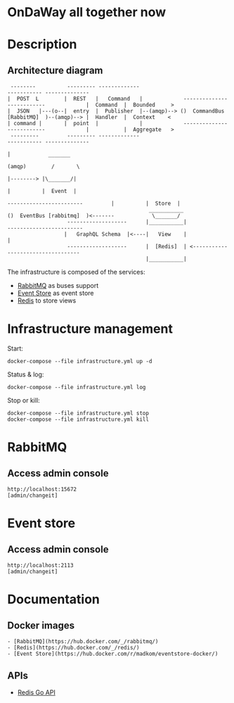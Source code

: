 OnDaWay all together now
========================

# Description

## Architecture diagram

     --------          --------- -------------                                                      ----------- --------------     
    |  POST  L        |  REST   |   Command   |             --------------------------             |  Command  |  Bounded     >    
    |  JSON   |---(o--|  entry  |  Publisher  |--(amqp)--> ()  CommandBus [RabbitMQ]  )--(amqp)--> |  Handler  |  Context    <     
    | command |       |  point  |             |             --------------------------             |           |  Aggregate   >    
     ---------         --------- -------------                                                      ----------- --------------     
                                                                                                                  |            _______ 
                                                                                                                (amqp)        /       \
                                                                                                                  |--------> |\_______/|  
                                                                                                                  |          |  Event  |
                                                                                 ------------------------         |          |  Store  |
                                                 ___________                    ()  EventBus [rabbitmq]  )<-------            \_______/
                       -------------------      |___________|                    ------------------------
                      |   GraphQL Schema  |<----|   View    |                                    |
                       -------------------      |  [Redis]  | <----------------------------------
                                                |___________| 


The infrastructure is composed of the services:

  - [RabbitMQ](https://www.rabbitmq.com/) as buses support
  - [Event Store](https://geteventstore.com/) as event store
  - [Redis](http://redis.io) to store views


# Infrastructure management

Start: 

    docker-compose --file infrastructure.yml up -d

Status & log:

    docker-compose --file infrastructure.yml log 

Stop or kill:

    docker-compose --file infrastructure.yml stop
    docker-compose --file infrastructure.yml kill


# RabbitMQ

## Access admin console

    http://localhost:15672
    [admin/changeit]


# Event store

## Access admin console

    http://localhost:2113
    [admin/changeit]


# Documentation

## Docker images

    - [RabbitMQ](https://hub.docker.com/_/rabbitmq/)
    - [Redis](https://hub.docker.com/_/redis/)
    - [Event Store](https://hub.docker.com/r/madkom/eventstore-docker/)


## APIs

  - [Redis Go API](https://github.com/go-redis/redis)

